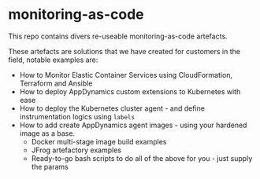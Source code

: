 # monitoring-as-code

This repo contains divers re-useable monitoring-as-code artefacts. 

These artefacts are solutions that we have created for customers in the field, notable examples are: 

- How to Monitor Elastic Container Services using CloudFormation, Terraform and Ansible 
- How to deploy AppDynamics custom extensions to Kubernetes with ease 
- How to deploy the Kubernetes cluster agent - and define instrumentation logics using `labels`
- How to add create AppDynamics agent images - using your hardened image as a base. 
  - Docker multi-stage image build examples 
  - JFrog artefactory examples 
  - Ready-to-go bash scripts to do all of the above for you - just supply the params 
  
